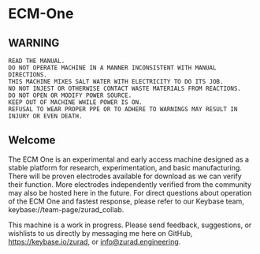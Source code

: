 # ECM-One

## WARNING ## 
~~~~~~~~~~~~~~~~~~~~~~~~~~~~~~~~~~~~~~~~~~~~~~~~~~~~~~~~~~~~~~~~~~~~~~~~~~~~~~~~~~~~~~~~~
READ THE MANUAL.
DO NOT OPERATE MACHINE IN A MANNER INCONSISTENT WITH MANUAL DIRECTIONS.
THIS MACHINE MIXES SALT WATER WITH ELECTRICITY TO DO ITS JOB.
NO NOT INJEST OR OTHERWISE CONTACT WASTE MATERIALS FROM REACTIONS.
DO NOT OPEN OR MODIFY POWER SOURCE.
KEEP OUT OF MACHINE WHILE POWER IS ON. 
REFUSAL TO WEAR PROPER PPE OR TO ADHERE TO WARNINGS MAY RESULT IN INJURY OR EVEN DEATH.
~~~~~~~~~~~~~~~~~~~~~~~~~~~~~~~~~~~~~~~~~~~~~~~~~~~~~~~~~~~~~~~~~~~~~~~~~~~~~~~~~~~~~~~~~

## Welcome ##

The ECM One is an experimental and early access machine designed as a stable platform for research, experimentation, and basic manufacturing.
There will be proven electrodes available for download as we can verify their function. More electrodes independently verified from the community may also be hosted here in the future.
For direct questions about operation of the ECM One and fastest response, please refer to our Keybase team, keybase://team-page/zurad_collab.

This machine is a work in progress. Please send feedback, suggestions, or wishlists to us directly by messaging me here on GitHub, https://keybase.io/zurad, or info@zurad.engineering.
